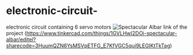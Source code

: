 # electronic-circuit-
electronic circuit containing 6 servo motors 
![Spectacular Albar](https://github.com/user-attachments/assets/e15f3455-a981-4b38-9c0f-4e567fd2bab0)
link of the project
(https://www.tinkercad.com/things/1GVLHwI2DOi-spectacular-albar/editel?sharecode=3HuumQZN6YsMSVpETFG_E7KfVGC5quj9LEGIKtTkTag)
